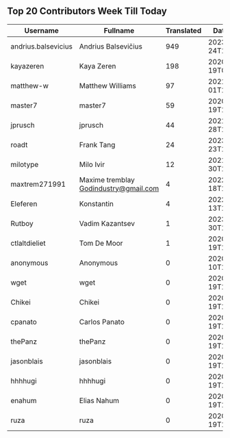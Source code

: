 ## Top 20 Contributors Week Till Today ##
|Username|Fullname|Translated|DateJoined|
|--------|--------|----------|----------|
|andrius.balsevicius|Andrius Balsevičius|949|2023-03-24T13:18:42.|
|kayazeren|Kaya Zeren|198|2020-06-19T07:05:24Z|
|matthew-w|Matthew Williams|97|2021-03-01T11:40:28.|
|master7|master7|59|2020-06-19T18:20:39.|
|jprusch|jprusch|44|2021-06-28T12:00:18.|
|roadt|Frank Tang|24|2023-03-23T13:03:55.|
|milotype|Milo Ivir|12|2021-10-30T10:27:42.|
|maxtrem271991|Maxime tremblay Godindustry@gmail.com|4|2022-03-18T11:36:10.|
|Eleferen|Konstantin|4|2022-10-13T14:04:24Z|
|Rutboy|Vadim Kazantsev|1|2023-03-30T12:15:24.|
|ctlaltdieliet|Tom De Moor|1|2020-06-19T16:30:47Z|
|anonymous|Anonymous|0|2020-06-10T18:34:14.|
|wget|wget|0|2020-06-19T18:18:50Z|
|Chikei|Chikei|0|2020-06-19T18:18:51Z|
|cpanato|Carlos Panato|0|2020-06-19T18:18:53Z|
|thePanz|thePanz|0|2020-06-19T18:18:53Z|
|jasonblais|jasonblais|0|2020-06-19T18:18:54Z|
|hhhhugi|hhhhugi|0|2020-06-19T18:18:56.|
|enahum|Elias  Nahum|0|2020-06-19T18:18:56Z|
|ruza|ruza|0|2020-06-19T18:18:57.|
